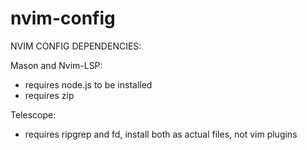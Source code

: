 # nvim-config

NVIM CONFIG DEPENDENCIES:

Mason and Nvim-LSP:
- requires node.js to be installed
- requires zip

Telescope:
- requires ripgrep and fd, install both as actual files, not vim plugins
